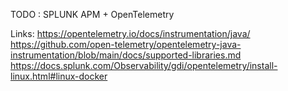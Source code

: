 TODO : 
SPLUNK APM + OpenTelemetry


Links:
https://opentelemetry.io/docs/instrumentation/java/
https://github.com/open-telemetry/opentelemetry-java-instrumentation/blob/main/docs/supported-libraries.md
https://docs.splunk.com/Observability/gdi/opentelemetry/install-linux.html#linux-docker
